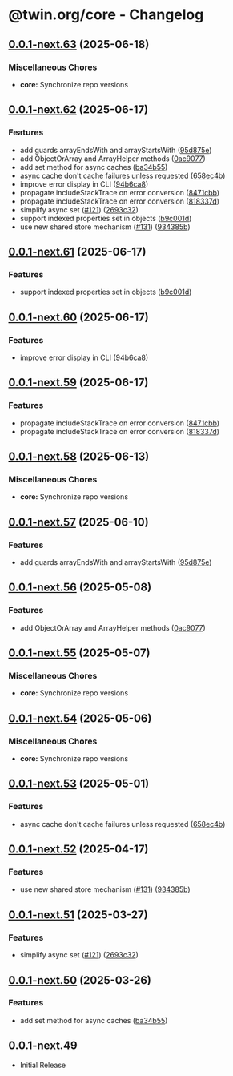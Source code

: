 # @twin.org/core - Changelog

## [0.0.1-next.63](https://github.com/twinfoundation/framework/compare/core-v0.0.1-next.62...core-v0.0.1-next.63) (2025-06-18)


### Miscellaneous Chores

* **core:** Synchronize repo versions

## [0.0.1-next.62](https://github.com/twinfoundation/framework/compare/core-v0.0.1-next.61...core-v0.0.1-next.62) (2025-06-17)


### Features

* add guards arrayEndsWith and arrayStartsWith ([95d875e](https://github.com/twinfoundation/framework/commit/95d875ec8ccb4713c145fdde941d4cfedcec2ed3))
* add ObjectOrArray and ArrayHelper methods ([0ac9077](https://github.com/twinfoundation/framework/commit/0ac907764d64b38ad1b04b0e9c3027055b527559))
* add set method for async caches ([ba34b55](https://github.com/twinfoundation/framework/commit/ba34b55e651ad56ab8fc59e139e4af631c19cda0))
* async cache don't cache failures unless requested ([658ec4b](https://github.com/twinfoundation/framework/commit/658ec4b67a58a075de4702a3886d151e25ad3ddc))
* improve error display in CLI ([94b6ca8](https://github.com/twinfoundation/framework/commit/94b6ca8bdcfe3ca7671c4095b436ea7bddaae98e))
* propagate includeStackTrace on error conversion ([8471cbb](https://github.com/twinfoundation/framework/commit/8471cbb71f8fc98247a0e92126c438c1a8b04d9b))
* propagate includeStackTrace on error conversion ([818337d](https://github.com/twinfoundation/framework/commit/818337d50d14bf5a7e8b3204649aa7527115cca9))
* simplify async set ([#121](https://github.com/twinfoundation/framework/issues/121)) ([2693c32](https://github.com/twinfoundation/framework/commit/2693c325266fd1a0aede6f1336c8b254c981a9ca))
* support indexed properties set in objects ([b9c001d](https://github.com/twinfoundation/framework/commit/b9c001dc4614f6ff7486f4370735a553613d823a))
* use new shared store mechanism ([#131](https://github.com/twinfoundation/framework/issues/131)) ([934385b](https://github.com/twinfoundation/framework/commit/934385b2fbaf9f5c00a505ebf9d093bd5a425f55))

## [0.0.1-next.61](https://github.com/twinfoundation/framework/compare/core-v0.0.1-next.60...core-v0.0.1-next.61) (2025-06-17)


### Features

* support indexed properties set in objects ([b9c001d](https://github.com/twinfoundation/framework/commit/b9c001dc4614f6ff7486f4370735a553613d823a))

## [0.0.1-next.60](https://github.com/twinfoundation/framework/compare/core-v0.0.1-next.59...core-v0.0.1-next.60) (2025-06-17)


### Features

* improve error display in CLI ([94b6ca8](https://github.com/twinfoundation/framework/commit/94b6ca8bdcfe3ca7671c4095b436ea7bddaae98e))

## [0.0.1-next.59](https://github.com/twinfoundation/framework/compare/core-v0.0.1-next.58...core-v0.0.1-next.59) (2025-06-17)


### Features

* propagate includeStackTrace on error conversion ([8471cbb](https://github.com/twinfoundation/framework/commit/8471cbb71f8fc98247a0e92126c438c1a8b04d9b))
* propagate includeStackTrace on error conversion ([818337d](https://github.com/twinfoundation/framework/commit/818337d50d14bf5a7e8b3204649aa7527115cca9))

## [0.0.1-next.58](https://github.com/twinfoundation/framework/compare/core-v0.0.1-next.57...core-v0.0.1-next.58) (2025-06-13)


### Miscellaneous Chores

* **core:** Synchronize repo versions

## [0.0.1-next.57](https://github.com/twinfoundation/framework/compare/core-v0.0.1-next.56...core-v0.0.1-next.57) (2025-06-10)


### Features

* add guards arrayEndsWith and arrayStartsWith ([95d875e](https://github.com/twinfoundation/framework/commit/95d875ec8ccb4713c145fdde941d4cfedcec2ed3))

## [0.0.1-next.56](https://github.com/twinfoundation/framework/compare/core-v0.0.1-next.55...core-v0.0.1-next.56) (2025-05-08)


### Features

* add ObjectOrArray and ArrayHelper methods ([0ac9077](https://github.com/twinfoundation/framework/commit/0ac907764d64b38ad1b04b0e9c3027055b527559))

## [0.0.1-next.55](https://github.com/twinfoundation/framework/compare/core-v0.0.1-next.54...core-v0.0.1-next.55) (2025-05-07)


### Miscellaneous Chores

* **core:** Synchronize repo versions

## [0.0.1-next.54](https://github.com/twinfoundation/framework/compare/core-v0.0.1-next.53...core-v0.0.1-next.54) (2025-05-06)


### Miscellaneous Chores

* **core:** Synchronize repo versions

## [0.0.1-next.53](https://github.com/twinfoundation/framework/compare/core-v0.0.1-next.52...core-v0.0.1-next.53) (2025-05-01)


### Features

* async cache don't cache failures unless requested ([658ec4b](https://github.com/twinfoundation/framework/commit/658ec4b67a58a075de4702a3886d151e25ad3ddc))

## [0.0.1-next.52](https://github.com/twinfoundation/framework/compare/core-v0.0.1-next.51...core-v0.0.1-next.52) (2025-04-17)


### Features

* use new shared store mechanism ([#131](https://github.com/twinfoundation/framework/issues/131)) ([934385b](https://github.com/twinfoundation/framework/commit/934385b2fbaf9f5c00a505ebf9d093bd5a425f55))

## [0.0.1-next.51](https://github.com/twinfoundation/framework/compare/core-v0.0.1-next.50...core-v0.0.1-next.51) (2025-03-27)


### Features

* simplify async set ([#121](https://github.com/twinfoundation/framework/issues/121)) ([2693c32](https://github.com/twinfoundation/framework/commit/2693c325266fd1a0aede6f1336c8b254c981a9ca))

## [0.0.1-next.50](https://github.com/twinfoundation/framework/compare/core-v0.0.1-next.49...core-v0.0.1-next.50) (2025-03-26)


### Features

* add set method for async caches ([ba34b55](https://github.com/twinfoundation/framework/commit/ba34b55e651ad56ab8fc59e139e4af631c19cda0))

## 0.0.1-next.49

- Initial Release
